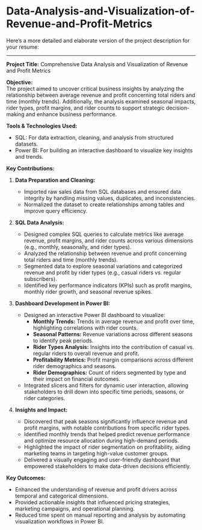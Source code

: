 # Data-Analysis-and-Visualization-of-Revenue-and-Profit-Metrics

Here’s a more detailed and elaborate version of the project description for your resume:

---

**Project Title:** Comprehensive Data Analysis and Visualization of Revenue and Profit Metrics  

**Objective:**  
The project aimed to uncover critical business insights by analyzing the relationship between average revenue and profit concerning total riders and time (monthly trends). Additionally, the analysis examined seasonal impacts, rider types, profit margins, and rider counts to support strategic decision-making and enhance business performance.  

**Tools & Technologies Used:**  
- SQL: For data extraction, cleaning, and analysis from structured datasets.  
- Power BI: For building an interactive dashboard to visualize key insights and trends.  

**Key Contributions:**  
1. **Data Preparation and Cleaning:**  
   - Imported raw sales data from SQL databases and ensured data integrity by handling missing values, duplicates, and inconsistencies.  
   - Normalized the dataset to create relationships among tables and improve query efficiency.  

2. **SQL Data Analysis:**  
   - Designed complex SQL queries to calculate metrics like average revenue, profit margins, and rider counts across various dimensions (e.g., monthly, seasonally, and rider types).  
   - Analyzed the relationship between revenue and profit concerning total riders and time (monthly trends).  
   - Segmented data to explore seasonal variations and categorized revenue and profit by rider types (e.g., casual riders vs. regular subscribers).  
   - Identified key performance indicators (KPIs) such as profit margins, monthly rider growth, and seasonal revenue spikes.

3. **Dashboard Development in Power BI:**  
   - Designed an interactive Power BI dashboard to visualize:  
     - **Monthly Trends:** Trends in average revenue and profit over time, highlighting correlations with rider counts.  
     - **Seasonal Patterns:** Revenue variations across different seasons to identify peak periods.  
     - **Rider Types Analysis:** Insights into the contribution of casual vs. regular riders to overall revenue and profit.  
     - **Profitability Metrics:** Profit margin comparisons across different rider demographics and seasons.  
     - **Rider Demographics:** Count of riders segmented by type and their impact on financial outcomes.  
   - Integrated slicers and filters for dynamic user interaction, allowing stakeholders to drill down into specific time periods, seasons, or rider categories.  

4. **Insights and Impact:**  
   - Discovered that peak seasons significantly influence revenue and profit margins, with notable contributions from specific rider types.  
   - Identified monthly trends that helped predict revenue performance and optimize resource allocation during high-demand periods.  
   - Highlighted the impact of rider segmentation on profitability, aiding marketing teams in targeting high-value customer groups.  
   - Delivered a visually engaging and user-friendly dashboard that empowered stakeholders to make data-driven decisions efficiently.  

**Key Outcomes:**  
- Enhanced the understanding of revenue and profit drivers across temporal and categorical dimensions.  
- Provided actionable insights that influenced pricing strategies, marketing campaigns, and operational planning.  
- Reduced time spent on manual reporting and analysis by automating visualization workflows in Power BI.  

